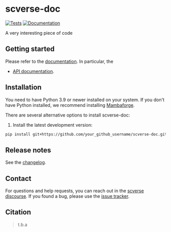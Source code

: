 # scverse-doc

[![Tests][badge-tests]][link-tests]
[![Documentation][badge-docs]][link-docs]

[badge-tests]: https://img.shields.io/github/actions/workflow/status/your_github_username/scverse-doc/test.yaml?branch=main
[link-tests]: https://github.com/your_github_username/scverse-doc/actions/workflows/test.yml
[badge-docs]: https://img.shields.io/readthedocs/scverse-doc

A very interesting piece of code

## Getting started

Please refer to the [documentation][link-docs]. In particular, the

-   [API documentation][link-api].

## Installation

You need to have Python 3.9 or newer installed on your system. If you don't have
Python installed, we recommend installing [Mambaforge](https://github.com/conda-forge/miniforge#mambaforge).

There are several alternative options to install scverse-doc:

<!--
1) Install the latest release of `scverse-doc` from `PyPI <https://pypi.org/project/scverse-doc/>`_:

```bash
pip install scverse-doc
```
-->

1. Install the latest development version:

```bash
pip install git+https://github.com/your_github_username/scverse-doc.git@main
```

## Release notes

See the [changelog][changelog].

## Contact

For questions and help requests, you can reach out in the [scverse discourse][scverse-discourse].
If you found a bug, please use the [issue tracker][issue-tracker].

## Citation

> t.b.a

[scverse-discourse]: https://discourse.scverse.org/
[issue-tracker]: https://github.com/your_github_username/scverse-doc/issues
[changelog]: https://scverse-doc.readthedocs.io/latest/changelog.html
[link-docs]: https://scverse-doc.readthedocs.io
[link-api]: https://scverse-doc.readthedocs.io/latest/api.html
